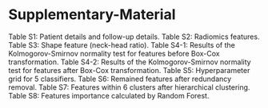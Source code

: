 # Supplementary-Material
Table S1: Patient details and follow-up details.
Table S2: Radiomics features.
Table S3: Shape feature (neck-head ratio).
Table S4-1: Results of the Kolmogorov-Smirnov normality test for features before Box-Cox transformation.
Table S4-2: Results of the Kolmogorov-Smirnov normality test for features after Box-Cox transformation.
Table S5: Hyperparameter grid for 5 classifiers.
Table S6: Remained features after redundancy removal.
Table S7: Features within 6 clusters after hierarchical clustering.
Table S8: Features importance calculated by Random Forest.
